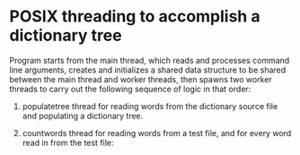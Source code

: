 # POSIX threading to accomplish a dictionary tree
Program starts from the main thread, which reads and processes command line 
arguments, creates and initializes a shared data structure to be shared between the main 
thread and worker threads, then spawns two worker threads to carry out the following 
sequence of logic in that order:

1. populatetree thread for reading words from the dictionary source file and 
populating a dictionary tree.

2. countwords thread for reading words from a test file, and for every word read in 
from the test file:
